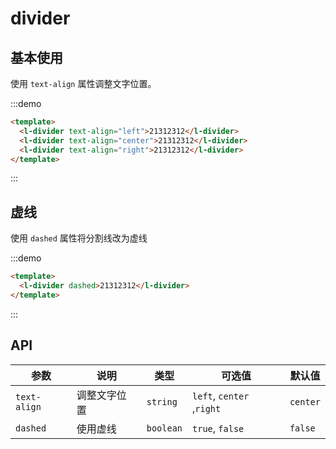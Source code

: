 # divider

## 基本使用

使用 `text-align` 属性调整文字位置。

:::demo

```html
<template>
  <l-divider text-align="left">21312312</l-divider>
  <l-divider text-align="center">21312312</l-divider>
  <l-divider text-align="right">21312312</l-divider>
</template>
```

:::

## 虚线

使用 `dashed` 属性将分割线改为虚线

:::demo

```html
<template>
  <l-divider dashed>21312312</l-divider>
</template>
```

:::

## API

| 参数         | 说明         | 类型      | 可选值                    | 默认值   |
| ------------ | ------------ | --------- | ------------------------- | -------- |
| `text-align` | 调整文字位置 | `string`  | `left`, `center` ,`right` | `center` |
| `dashed`     | 使用虚线     | `boolean` | `true`, `false`           | `false`  |
